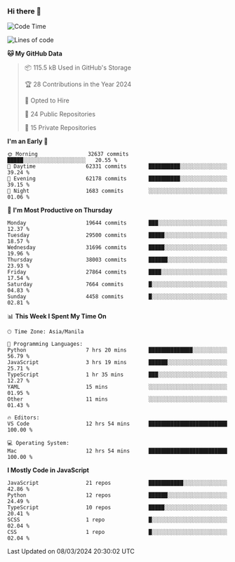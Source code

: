 ### Hi there 👋

<!--START_SECTION:waka-->
![Code Time](http://img.shields.io/badge/Code%20Time-609%20hrs%2030%20mins-blue)

![Lines of code](https://img.shields.io/badge/From%20Hello%20World%20I%27ve%20Written-63.1%20million%20lines%20of%20code-blue)

**🐱 My GitHub Data** 

> 📦 115.5 kB Used in GitHub's Storage 
 > 
> 🏆 28 Contributions in the Year 2024
 > 
> 💼 Opted to Hire
 > 
> 📜 24 Public Repositories 
 > 
> 🔑 15 Private Repositories 
 > 
**I'm an Early 🐤** 

```text
🌞 Morning                32637 commits       █████░░░░░░░░░░░░░░░░░░░░   20.55 % 
🌆 Daytime                62331 commits       ██████████░░░░░░░░░░░░░░░   39.24 % 
🌃 Evening                62178 commits       ██████████░░░░░░░░░░░░░░░   39.15 % 
🌙 Night                  1683 commits        ░░░░░░░░░░░░░░░░░░░░░░░░░   01.06 % 
```
📅 **I'm Most Productive on Thursday** 

```text
Monday                   19644 commits       ███░░░░░░░░░░░░░░░░░░░░░░   12.37 % 
Tuesday                  29500 commits       █████░░░░░░░░░░░░░░░░░░░░   18.57 % 
Wednesday                31696 commits       █████░░░░░░░░░░░░░░░░░░░░   19.96 % 
Thursday                 38003 commits       ██████░░░░░░░░░░░░░░░░░░░   23.93 % 
Friday                   27864 commits       ████░░░░░░░░░░░░░░░░░░░░░   17.54 % 
Saturday                 7664 commits        █░░░░░░░░░░░░░░░░░░░░░░░░   04.83 % 
Sunday                   4458 commits        █░░░░░░░░░░░░░░░░░░░░░░░░   02.81 % 
```


📊 **This Week I Spent My Time On** 

```text
🕑︎ Time Zone: Asia/Manila

💬 Programming Languages: 
Python                   7 hrs 20 mins       ██████████████░░░░░░░░░░░   56.79 % 
JavaScript               3 hrs 19 mins       ██████░░░░░░░░░░░░░░░░░░░   25.71 % 
TypeScript               1 hr 35 mins        ███░░░░░░░░░░░░░░░░░░░░░░   12.27 % 
YAML                     15 mins             ░░░░░░░░░░░░░░░░░░░░░░░░░   01.95 % 
Other                    11 mins             ░░░░░░░░░░░░░░░░░░░░░░░░░   01.43 % 

🔥 Editors: 
VS Code                  12 hrs 54 mins      █████████████████████████   100.00 % 

💻 Operating System: 
Mac                      12 hrs 54 mins      █████████████████████████   100.00 % 
```

**I Mostly Code in JavaScript** 

```text
JavaScript               21 repos            ███████████░░░░░░░░░░░░░░   42.86 % 
Python                   12 repos            ██████░░░░░░░░░░░░░░░░░░░   24.49 % 
TypeScript               10 repos            █████░░░░░░░░░░░░░░░░░░░░   20.41 % 
SCSS                     1 repo              █░░░░░░░░░░░░░░░░░░░░░░░░   02.04 % 
CSS                      1 repo              █░░░░░░░░░░░░░░░░░░░░░░░░   02.04 % 
```




 Last Updated on 08/03/2024 20:30:02 UTC
<!--END_SECTION:waka-->
